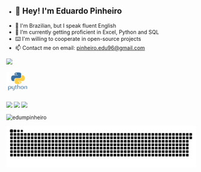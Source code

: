 - ## 👋 Hey! I'm Eduardo Pinheiro
- 🥝 I'm Brazilian, but I speak fluent English
- 🌱 I’m currently getting proficient in Excel, Python and SQL
- ⌨️ I'm willing to cooperate in open-source projects
- 📫 Contact me on email: pinheiro.edu96@gmail.com

<div>
    <a href="https://github.com/EduMPinheiro">
    <img height="180em" src="https://github-readme-stats.vercel.app/api?username=edumpinheiro&show_icons=true&theme=dark&include_all_commits=true&count_private=true"/>
    
    
</div>
<div style="display: inline-block"><br>
  
  <img align="center" alt="Edu-PY" height="50" width="60" src="https://raw.githubusercontent.com/devicons/devicon/00f02ef57fb7601fd1ddcc2fe6fe670fef3ae3e4/icons/python/python-original-wordmark.svg">
  
</div>

##

<div>
  
  
  <a href="https://instagram.com/edu_mpinheiro" target="_blank"><img src="https://img.shields.io/badge/Instagram-E4405F?style=for-the-badge&logo=instagram&logoColor=white" target="_blank"></a>
  <a href="https://www.linkedin.com/in/eduardo-martines-pinheiro-b82b02111" target="_blank"><img src="https://img.shields.io/badge/LinkedIn-0077B5?style=for-the-badge&logo=linkedin&logoColor=white" target="_blank"></a>
  <a href="https://t.me/edu_mpinheiro" target="_blank"><img src="https://img.shields.io/badge/Telegram-2CA5E0?style=for-the-badge&logo=telegram&logoColor=white"></a>
  
  
</div>

<img src="https://komarev.com/ghpvc/?username=EduMPinheiro&color=green" alt="edumpinheiro"/> 


![Snake animation](https://github.com/EduMPinheiro/EduMPinheiro/blob/output/github-contribution-grid-snake.svg)

